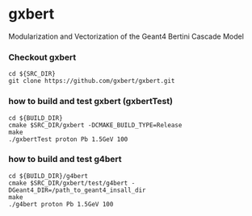 # gxbert
Modularization and Vectorization of the Geant4 Bertini Cascade Model

### Checkout gxbert

    cd ${SRC_DIR}
    git clone https://github.com/gxbert/gxbert.git 

### how to build and test gxbert (gxbertTest)

    cd ${BUILD_DIR}
    cmake $SRC_DIR/gxbert -DCMAKE_BUILD_TYPE=Release 
    make 
    ./gxbertTest proton Pb 1.5GeV 100

### how to build and test g4bert

    cd ${BUILD_DIR}/g4bert
    cmake $SRC_DIR/gxbert/test/g4bert -DGeant4_DIR=/path_to_geant4_insall_dir
    make
    ./g4bert proton Pb 1.5GeV 100
